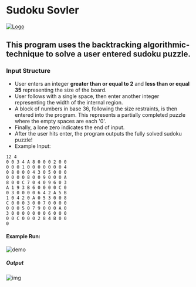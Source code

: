 # Sudoku Sovler
<a href="OTP"><img src="https://live.staticflickr.com/2712/4058168141_ee18c9aafa.jpg" title="Logo" alt="Logo"></a>

## This program uses the backtracking algorithmic-technique to solve a user entered sudoku puzzle. 

### Input Structure

* User enters an integer **greater than or equal to 2** and **less than or equal 35** representing the size of the board.
* User follows with a single space, then enter another integer representing the width of the internal region.
* A block of numbers in base 36, following the size restraints, is then entered into the program. This represents a partially completed puzzle where the empty spaces are each '0'.
* Finally, a lone zero indicates the end of input.
* After the user hits enter, the program outputs the fully solved sudoku puzzle!
* Example Input:
```
12 4
0 0 3 4 A 8 0 0 0 2 0 0
0 0 0 1 0 0 0 0 0 0 0 4
0 8 0 0 0 4 3 0 5 0 0 0
0 0 0 0 8 0 0 9 0 0 0 A
8 0 0 C 7 0 4 0 9 6 0 3
A 1 9 3 B 6 0 0 0 0 C 0
0 3 0 0 0 0 6 4 2 A 5 B
1 0 4 2 0 A 0 5 3 0 0 8
C 0 0 0 3 0 0 7 0 0 0 0
0 0 0 5 0 7 9 0 0 0 A 0
3 0 0 0 0 0 0 0 6 0 0 0
0 0 C 0 0 0 2 8 4 B 0 0
0
```

#### Example Run:

![demo](http://g.recordit.co/AMQHsQPlKp.gif)

##### Output 

![img](https://i.imgur.com/018QKmF.png)
